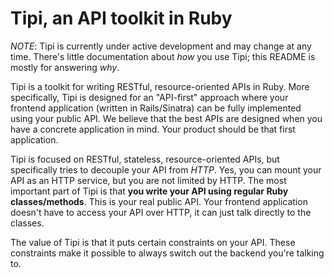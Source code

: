# Tipi, an API toolkit in Ruby

*NOTE*: Tipi is currently under active development and may change at any
time. There's little documentation about *how* you use Tipi; this README
is mostly for answering *why*.

Tipi is a toolkit for writing RESTful, resource-oriented APIs in Ruby.
More specifically, Tipi is designed for an "API-first" approach where
your frontend application (written in Rails/Sinatra) can be fully
implemented using your public API. We believe that the best APIs are
designed when you have a concrete application in mind. Your product
should be that first application.

Tipi is focused on RESTful, stateless, resource-oriented APIs, but
specifically tries to decouple your API from *HTTP*. Yes, you can mount
your API as an HTTP service, but you are not limited by HTTP. The most
important part of Tipi is that **you write your API using regular Ruby
classes/methods**. This is your real public API. Your frontend
application doesn't have to access your API over HTTP, it can just talk
directly to the classes.

The value of Tipi is that it puts certain constraints on your API. These
constraints make it possible to always switch out the backend you're
talking to.

